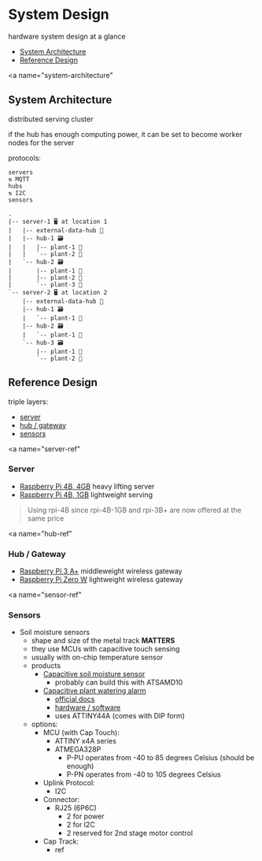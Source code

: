 # System Design
hardware system design at a glance

- [System Architecture](#system-architecture)
- [Reference Design](#reference-design)

<a name="system-architecture"</a>
## System Architecture
distributed serving cluster

if the hub has enough computing power, it can be set to become worker nodes for the server

protocols:

```text
servers
⇅ MQTT
hubs
⇅ I2C
sensors
```

```text
.
|-- server-1 🖥 at location 1
|   |-- external-data-hub 📡
|   |-- hub-1 🗃
|   |   |-- plant-1 🌱
|   |   `-- plant-2 🌱
|   `-- hub-2 🗃
|       |-- plant-1 🌱
|       |-- plant-2 🌱
|       `-- plant-3 🌱
`-- server-2 🖥 at location 2
    |-- external-data-hub 📡
    |-- hub-1 🗃
    |   `-- plant-1 🌱
    |-- hub-2 🗃
    |   `-- plant-1 🌱
    `-- hub-3 🗃
        |-- plant-1 🌱
        `-- plant-2 🌱
```

<!-- WIP: @todo: add graph -->

<a name="reference-design"></a>
## Reference Design

triple layers:
- [server](#server-ref)
- [hub / gateway](#hub-ref)
- [sensors](#sensor-ref)

<a name="server-ref"</a>
### Server

- [Raspberry Pi 4B, 4GB](https://www.raspberrypi.org/products/raspberry-pi-4-model-b/) heavy lifting server
- [Raspberry Pi 4B, 1GB](https://www.raspberrypi.org/products/raspberry-pi-4-model-b/) lightweight serving

> Using rpi-4B since rpi-4B-1GB and rpi-3B+ are now offered at the same price

<a name="hub-ref"</a>
### Hub / Gateway

- [Raspberry Pi 3 A+](https://www.raspberrypi.org/products/raspberry-pi-3-model-a-plus/) middleweight wireless gateway
- [Raspberry Pi Zero W](https://www.raspberrypi.org/products/raspberry-pi-zero-w/) lightweight wireless gateway

<a name="sensor-ref"</a>
### Sensors

- Soil moisture sensors
  - shape and size of the metal track **MATTERS**
  - they use MCUs with capacitive touch sensing
  - usually with on-chip temperature sensor
  - products
    - [Capacitive soil moisture sensor](https://www.adafruit.com/product/4026)
      - probably can build this with ATSAMD10
    - [Capacitive plant watering alarm](https://www.adafruit.com/product/1965)
      - [official docs](https://wemakethings.net/chirp/)
      - [hardware / software](https://github.com/Miceuz/PlantWateringAlarm)
      - uses ATTINY44A (comes with DIP form)
  - options:
    - MCU (with Cap Touch):
      - ATTINY x4A series
      - ATMEGA328P
        - P-PU operates from -40 to 85 degrees Celsius (should be enough)
        - P-PN operates from -40 to 105 degrees Celsius
    - Uplink Protocol:
      - I2C
    - Connector:
      - RJ25 (6P6C)
        - 2 for power
        - 2 for I2C
        - 2 reserved for 2nd stage motor control
    - Cap Track:
      - ref

